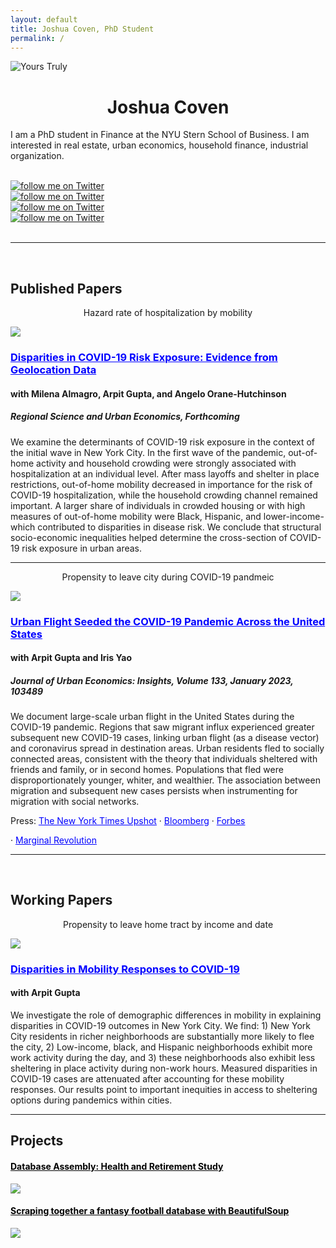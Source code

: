 ```yaml
---
layout: default
title: Joshua Coven, PhD Student
permalink: /
---
```


<div class="row">
    <div class = "col-5">
        <img src="/images/author.jpg" alt="Yours Truly" class="center">
    </div>
        <div class="col-5">
            <center><h1>Joshua Coven</h1></center>
            <p>I am a PhD student in Finance at the NYU Stern School of Business. I am interested in real estate, urban economics, household finance, industrial organization.</p>
            <br>
            <div class="column_three">
                <div class = "logo">
                <a target="_blank" href="https://scholar.google.com/citations?user=mzhGbFMAAAAJ&hl=en"><img alt="follow me on Twitter" src="images/scholar.png"></a>
                </div>
            </div>
            <div class="column_three">
                <div class = "logo">
                <a target="_blank" href="https://github.com/joshuacoven"><img alt="follow me on Twitter" src="images/github.png"></a>
                </div>
            </div>
            <div class="column_three">
                <div class = "logo">
                <a target="_blank" href="https://www.linkedin.com/in/josh-coven-839b5b101/"><img alt="follow me on Twitter" src="images/linkedin.png"></a>
                </div>
            </div>
            <div class="column_three">
                <div class = "logo">
                <a target="_blank" href="https://twitter.com/josh_coven"><img alt="follow me on Twitter" src="images/twitter.png"></a>
                </div>
            </div>
        </div>
</div>

<div id="Papers"></div>
<br>
<hr>
<br>
<h2>Published Papers</h2>
<div class = "row">
    <div class = "col-6">
     <center><p>Hazard rate of hospitalization by mobility</p></center>
        <a href = "https://www.sciencedirect.com/science/article/pii/S0166046223000686">
            <img src="/images/survival.png"/>
        </a>
    </div>
    <div class = "col-6">
        <h3>
            <a href = "https://www.sciencedirect.com/science/article/pii/S0166046223000686" style = "color: blue">
            Disparities in COVID-19 Risk Exposure: Evidence from Geolocation Data
            </a>
        </h3>
        <h4>with Milena Almagro, Arpit Gupta, and Angelo Orane-Hutchinson</h4>
        <h5>Regional Science and Urban Economics, Forthcoming</h5>
       <p>We examine the determinants of COVID-19 risk exposure in the context of the initial wave in New York City. In the first wave of the pandemic, out-of-home activity and household crowding were strongly associated with hospitalization at an individual level. After mass layoffs and shelter in place restrictions, out-of-home mobility decreased in importance for the risk of COVID-19 hospitalization, while the household crowding channel remained important. A larger share of individuals in crowded housing or with high measures of out-of-home mobility were Black, Hispanic, and lower-income-which contributed to disparities in disease risk. We conclude that structural socio-economic inequalities helped determine the cross-section of COVID-19 risk exposure in urban areas.</p>
    </div>
</div>
<hr>
<div class = "row">
    <div class = "col-6">
    <center><p>Propensity to leave city during COVID-19 pandmeic</p></center>
        <a href = "https://www.sciencedirect.com/science/article/pii/S0094119022000663">
            <img src="/images/city_fleeing.png"/>
        </a>
    </div>
    <div class = "col-6">
        <h3>
            <a href = "https://www.sciencedirect.com/science/article/pii/S0094119022000663" style = "color: blue">
            Urban Flight Seeded the COVID-19 Pandemic Across the United States
            </a>
        </h3>
        <h4>with Arpit Gupta and Iris Yao</h4>
        <h5>Journal of Urban Economics: Insights, Volume 133, January 2023, 103489</h5>
        <p>We document large-scale urban flight in the United States during the COVID-19 pandemic. Regions that saw migrant influx experienced greater subsequent new COVID-19 cases, linking urban flight (as a disease vector) and coronavirus spread in destination areas. Urban residents fled to socially connected areas, consistent with the theory that individuals sheltered with friends and family, or in second homes. Populations that fled were disproportionately younger, whiter, and wealthier. The association between migration and subsequent new cases persists when instrumenting for migration with social networks.</p>
<p>Press:  <a href = "https://www.nytimes.com/interactive/2020/05/15/upshot/who-left-new-york-coronavirus.html" style = "color: blue">The New York Times Upshot</a> · <a href = "https://www.bloomberg.com/news/articles/2020-08-14/nyc-crime-spike-is-last-straw-pushing-anxious-residents-to-flee" style = "color: blue">Bloomberg</a> · <a href = "https://www.forbes.com/sites/williamhaseltine/2020/12/21/urban-flight-due-to-covid-19-is-temporary-not-permanent/?sh=6ab583d84cd5" style = "color: blue">Forbes</a></p> · <a href = "https://marginalrevolution.com/marginalrevolution/2020/04/escape-from-new-york.html" style = "color: blue">Marginal Revolution</a>
     </div>
</div>

<hr>
<br>
<h2>Working Papers</h2>

<div class = "row">
    <div class = "col-6">
         <center><p>Propensity to leave home tract by income and date</p></center>
        <a href = "https://static1.squarespace.com/static/56086d00e4b0fb7874bc2d42/t/5ebf201183c6f016ca3abd91/1589583893816/DemographicCovid.pdf">
            <img src="/images/income.png"/>
        </a>
    </div>
    <div class = "col-6">
        <h3>
            <a href = "https://static1.squarespace.com/static/56086d00e4b0fb7874bc2d42/t/5ebf201183c6f016ca3abd91/1589583893816/DemographicCovid.pdf" style = "color: blue">
            Disparities in Mobility Responses to COVID-19
            </a>
        </h3>
        <h4>with Arpit Gupta</h4>
        <p>We investigate the role of demographic differences in mobility in explaining disparities in COVID-19 outcomes in New York City. We find: 1) New York City residents
in richer neighborhoods are substantially more likely to flee the city, 2) Low-income,
black, and Hispanic neighborhoods exhibit more work activity during the day, and
3) these neighborhoods also exhibit less sheltering in place activity during non-work
hours. Measured disparities in COVID-19 cases are attenuated after accounting for
these mobility responses. Our results point to important inequities in access to sheltering options during pandemics within cities.</p>
     </div>
</div>


<div id="Projects"></div>

<hr>

<h2>Projects</h2>
<div class="row">
    <div class = "col-4">
        <h4>
            <a href ="https://github.com/joshuacoven/HRS_Assembly"
            style="color: black">Database Assembly: Health and Retirement Study</a>
        </h4>
            <a href ="https://github.com/joshuacoven/HRS_Assembly">
            <img src="/images/hrs.png" class="hover" />
            </a>
    </div>
    <div class = "col-4">
        <h4>
            <a href ="https://github.com/joshuacoven/fantasy_football_scraping"
            style="color: black">Scraping together a fantasy football database with BeautifulSoup</a>
        </h4>
            <a href ="https://github.com/joshuacoven/fantasy_football_scraping">
            <img src="/images/ffb_analysis.png" class="hover" />
            </a>
    </div>
</div>

